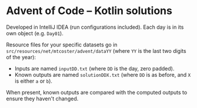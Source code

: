 # Advent of Code – Kotlin solutions

Developed in IntelliJ IDEA (run configurations included). Each day is in its own object (e.g. `Day01`).

Resource files for your specific datasets go in `src/resources/net/mtcoster/advent/dataYY` (where `YY` is the last two digits of the year):
 - Inputs are named `inputDD.txt` (where `DD` is the day, zero padded).
 - Known outputs are named `solutionDDX.txt` (where `DD` is as before, and `X` is either `a` or `b`).

When present, known outputs are compared with the computed outputs to ensure they haven't changed.
